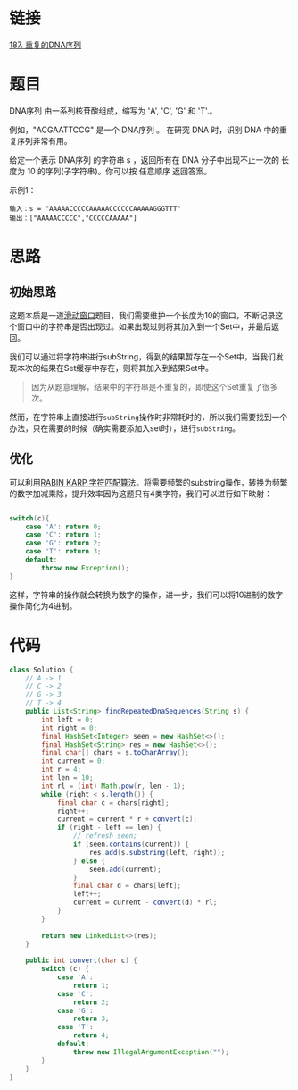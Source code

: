 # 链接

[187. 重复的DNA序列](https://leetcode.cn/problems/repeated-dna-sequences/)

# 题目

DNA序列 由一系列核苷酸组成，缩写为 'A', 'C', 'G' 和 'T'.。

例如，"ACGAATTCCG" 是一个 DNA序列 。
在研究 DNA 时，识别 DNA 中的重复序列非常有用。

给定一个表示 DNA序列 的字符串 s ，返回所有在 DNA 分子中出现不止一次的 长度为 10 的序列(子字符串)。你可以按 任意顺序 返回答案。

示例1：
```text
输入：s = "AAAAACCCCCAAAAACCCCCCAAAAAGGGTTT"
输出：["AAAAACCCCC","CCCCCAAAAA"]
```

# 思路

## 初始思路

这题本质是一道[滑动窗口](滑动窗口.md)题目，我们需要维护一个长度为10的窗口，不断记录这个窗口中的字符串是否出现过。如果出现过则将其加入到一个Set中，并最后返回。

我们可以通过将字符串进行subString，得到的结果暂存在一个Set中，当我们发现本次的结果在Set缓存中存在，则将其加入到结果Set中。

> 因为从题意理解，结果中的字符串是不重复的，即使这个Set重复了很多次。

然而，在字符串上直接进行`subString`操作时非常耗时的，所以我们需要找到一个办法，只在需要的时候（确实需要添加入set时），进行`subString`。

## 优化

可以利用[RABIN KARP 字符匹配算法](RABIN%20KARP%20字符匹配算法.md)。将需要频繁的substring操作，转换为频繁的数字加减乘除，提升效率因为这题只有4类字符，我们可以进行如下映射：
```java

switch(c){
	case 'A': return 0;
	case 'C': return 1;
	case 'G': return 2;
	case 'T': return 3;
	default:
		throw new Exception();
}

```

这样，字符串的操作就会转换为数字的操作，进一步，我们可以将10进制的数字操作简化为4进制。

# 代码

```java
class Solution {  
    // A -> 1  
    // C -> 2    
    // G -> 3    
    // T -> 4    
    public List<String> findRepeatedDnaSequences(String s) {  
        int left = 0;  
        int right = 0;  
        final HashSet<Integer> seen = new HashSet<>();  
        final HashSet<String> res = new HashSet<>();  
        final char[] chars = s.toCharArray();  
        int current = 0;  
        int r = 4;  
        int len = 10;  
        int rl = (int) Math.pow(r, len - 1);  
        while (right < s.length()) {  
            final char c = chars[right];  
            right++;  
            current = current * r + convert(c);  
            if (right - left == len) {  
                // refresh seen;  
                if (seen.contains(current)) {  
                    res.add(s.substring(left, right));  
                } else {  
                    seen.add(current);  
                }  
                final char d = chars[left];  
                left++;  
                current = current - convert(d) * rl;  
            }  
        }  
  
        return new LinkedList<>(res);  
    }  
  
    public int convert(char c) {  
        switch (c) {  
            case 'A':  
                return 1;  
            case 'C':  
                return 2;  
            case 'G':  
                return 3;  
            case 'T':  
                return 4;  
            default:  
                throw new IllegalArgumentException("");  
        }  
    }  
}
```